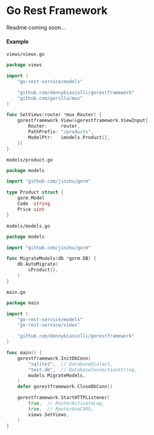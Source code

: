 # Go Rest Framework

Readme coming soon...

#### Example

`views/views.go`

```go
package views

import (
	"go-rest-service/models"

	"github.com/dennybiasiolli/gorestframework"
	"github.com/gorilla/mux"
)

func SetViews(router *mux.Router) {
	gorestframework.View(&gorestframework.ViewInput{
		Router:     router,
		PathPrefix: "/products",
		ModelPtr:   &models.Product{},
	})
}
```

`models/product.go`

```go
package models

import "github.com/jinzhu/gorm"

type Product struct {
	gorm.Model
	Code  string
	Price uint
}
```

`models/models.go`

```go
package models

import "github.com/jinzhu/gorm"

func MigrateModels(db *gorm.DB) {
	db.AutoMigrate(
		&Product{},
	)
}
```

`main.go`

```go
package main

import (
	"go-rest-service/models"
	"go-rest-service/views"

	"github.com/dennybiasiolli/gorestframework"
)

func main() {
	gorestframework.InitDbConn(
		"sqlite3",  // DatabaseDialect,
		"test.db",  // DatabaseConnectionString,
		models.MigrateModels,
	)
	defer gorestframework.CloseDbConn()

	gorestframework.StartHTTPListener(
		true,  // RouterActivateLog,
		true,  // RouterUseCORS,
		views.SetViews,
	)
}

```
